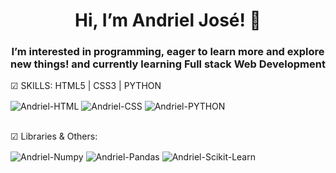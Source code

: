 <h1 align="center">Hi, I’m Andriel José! 👋</h1>
<h3 align="center">I’m interested in programming, eager to learn more and explore new things! and currently learning Full stack Web Development</h3>

☑ SKILLS: HTML5 | CSS3 | PYTHON

<div style="display: inline_block">
  <img align="center" alt="Andriel-HTML"src="https://img.shields.io/badge/HTML5-E34F26?style=for-the-badge&logo=html5&logoColor=white">
  <img align="center" alt="Andriel-CSS" src="https://img.shields.io/badge/CSS3-1572B6?style=for-the-badge&logo=css3&logoColor=white">
  <img align="center" alt="Andriel-PYTHON" src="https://img.shields.io/badge/python-3670A0?style=for-the-badge&logo=python&logoColor=ffdd54">
  
</div><br>
  
 ☑ Libraries & Others:
  <div>
  <img align="center" alt="Andriel-Numpy" src="https://img.shields.io/badge/numpy-%23013243.svg?style=for-the-badge&logo=numpy&logoColor=white">
  <img align="center" alt="Andriel-Pandas" src="https://img.shields.io/badge/pandas-%23150458.svg?style=for-the-badge&logo=pandas&logoColor=white">
  <img align="center" alt="Andriel-Scikit-Learn" src="https://img.shields.io/badge/scikit--learn-%23F7931E.svg?style=for-the-badge&logo=scikit-learn&logoColor=white">
  </div>







<!---
andriel300/andriel300 is a ✨ special ✨ repository because its `README.md` (this file) appears on your GitHub profile.
You can click the Preview link to take a look at your changes.
--->
